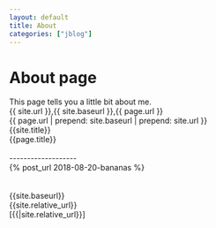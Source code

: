 ```yaml
---
layout: default
title: About
categories: ["jblog"]
---
```

# About page

This page tells you a little bit about me.
<br>
{{ site.url }},{{ site.baseurl }},{{ page.url }}
<br>
{{ page.url | prepend: site.baseurl | prepend: site.url }}
<br>
 {{site.title}}<br>
 {{page.title}}<br>
<br>
-------------------<br>
{% post_url 2018-08-20-bananas %}<br>
<br>
<br>
 {{site.baseurl}}<br>
 {{site.relative_url}}<br>
 [{{|site.relative_url}}]